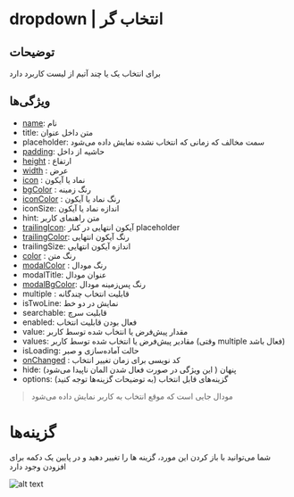 # dropdown | انتخاب گر

## توضیحات

برای انتخاب یک یا چند آتیم از لیست کاربرد دارد

## ویژگی‌ها

- [name](/fa/properties/name.md): نام 
- title: متن داخل عنوان
- placeholder: سمت مخالف که زمانی که انتخاب نشده نمایش داده می‌شود
- [padding](/fa/properties/padding.md): حاشیه از داخل
- [height](/fa/properties/height.md) : ارتفاع
- [width](/fa/properties/width.md) : عرض
- [icon](/fa/properties/icon.md) : نماد یا آیکون
- [bgColor](/fa/properties/color.md) : رنگ زمینه
- [iconColor](/fa/properties/color.md) : رنگ نماد یا آیکون
- iconSize: اندازه نماد یا آیکون
- hint: متن راهنمای کاربر
- [trailingIcon](/fa/properties/icon.md): آیکون انتهایی در کنار placeholder
- [trailingColor](/fa/properties/color.md): رنگ آیکون انتهایی
- trailingSize: اندازه آیکون انتهایی
- [color](/fa/properties/color.md) : رنگ متن
- [modalColor](/fa/properties/color.md) : رنگ مودال
- modalTitle: عنوان مودال
- [modalBgColor](/fa/properties/color.md): رنگ پس‌زمینه مودال
- multiple : قابلیت انتخاب چندگانه
- isTwoLine: نمایش در دو خط
- searchable: قابلیت سرچ
- enabled: فعال بودن قابلیت انتخاب
- value: مقدار پیش‌فرض یا انتخاب شده توسط کاربر
- values: مقادیر پیش‌فرض یا انتخاب شده توسط کاربر (وقتی multiple فعال باشد)
- isLoading: حالت آماده‌سازی و صبر
- [onChanged](/fa/events.md) : کد نویسی برای زمان تغییر انتخاب
- hide: پنهان ( این ویژگی در صورت فعال شدن المان ناپیدا می‌شود)
- options: گزینه‌های قابل انتخاب (به توضیحات گزینه‌ها توجه کنید)

> مودال جایی است که موقع انتخاب به کاربر نمایش داده می‌شود

# گزینه‌ها

شما می‌توانید با باز کردن این مورد، گزینه ها را تغییر دهید و در پایین یک دکمه برای افزودن وجود دارد

![alt text](https://anubias.app/doc/assets/images/properties/options.png)
